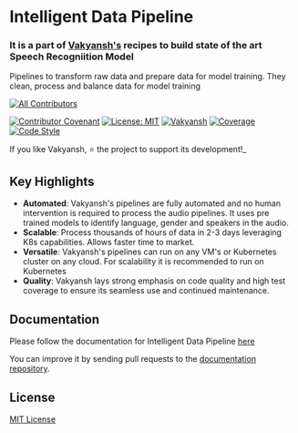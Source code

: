 # Intelligent Data Pipeline
### It is a part of [Vakyansh's](https://open-speech-ekstep.github.io/mkdocs/) recipes to build state of the art Speech Recogniition Model

Pipelines to transform raw data and prepare data for model training. They clean, process and balance data for model training


<!-- ALL-CONTRIBUTORS-BADGE:START - Do not remove or modify this section -->
[![All Contributors](https://img.shields.io/badge/all_contributors-10-orange.svg?style=flat-square)](#contributors-)
<!-- ALL-CONTRIBUTORS-BADGE:END -->
[![Contributor Covenant](https://img.shields.io/badge/Contributor%20Covenant-v1.4%20adopted-ff69b4.svg)](code-of-conduct.md)
[![License: MIT](https://img.shields.io/badge/License-MIT-yellow.svg)](https://opensource.org/licenses/MIT)
[![Vakyansh](https://circleci.com/gh/Open-Speech-EkStep/audio-to-speech-pipeline.svg?style=shield&circle-token=16ad24d15c781f8e416ffcdaffcd0c2651e0ff4a)](https://app.circleci.com/pipelines/github/Open-Speech-EkStep/audio-to-speech-pipeline)
[![Coverage](https://img.shields.io/badge/coverage-90%25-green)](https://app.circleci.com/pipelines/github/Open-Speech-EkStep/audio-to-speech-pipeline)
[![Code Style](https://img.shields.io/badge/code%20style-black-000000.svg)](https://github.com/psf/black)


If you like Vakyansh, ⭐ the project to support its development!_


## Key Highlights

- **Automated**: Vakyansh's pipelines are fully automated and no human intervention is required to process 
  the audio pipelines. It uses pre trained models to identify language, gender and speakers in the audio.
- **Scalable**: Process thousands of hours of data in 2-3 days leveraging K8s capabilities. Allows faster time to market.
- **Versatile**: Vakyansh's pipelines can run on any VM's or Kubernetes cluster on any cloud. 
  For scalability it is recommended to run on Kubernetes
- **Quality**: Vakyansh lays strong emphasis on code quality and high test
  coverage to ensure its seamless use and continued maintenance.
  
  
## Documentation

Please follow the documentation for Intelligent Data Pipeline [here](https://open-speech-ekstep.github.io/mkdocs/intelligent_data_pipelines/)

You can improve it by sending pull requests to the
[documentation repository](https://github.com/Open-Speech-EkStep/mkdocs).

## License
[MIT License](LICENSE)